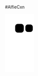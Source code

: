 #AlfieCxn


![Snake animation](https://github.com/Alfiecxn/Alfiecxn/blob/output/github-contribution-grid-snake.svg)
